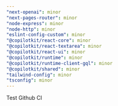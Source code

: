 ```yaml
---
"next-openai": minor
"next-pages-router": minor
"node-express": minor
"node-http": minor
"eslint-config-custom": minor
"@copilotkit/react-core": minor
"@copilotkit/react-textarea": minor
"@copilotkit/react-ui": minor
"@copilotkit/runtime": minor
"@copilotkit/runtime-client-gql": minor
"@copilotkit/shared": minor
"tailwind-config": minor
"tsconfig": minor
---
```


Test Github CI
